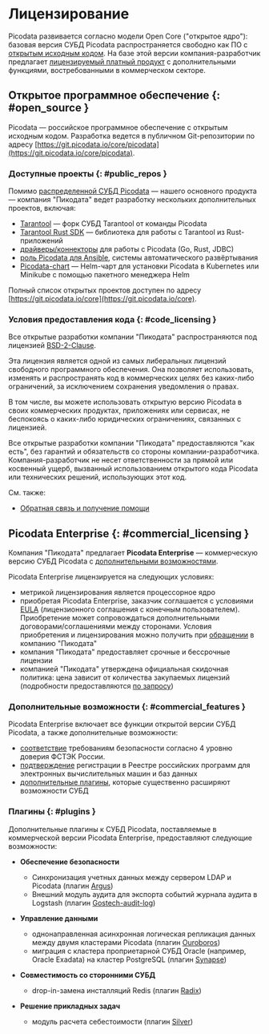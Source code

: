 # Лицензирование

Picodata развивается согласно модели Open Core ("открытое ядро"):
базовая версия СУБД Picodata распространяется свободно как ПО с
[открытым исходным кодом](#open_source). На базе этой версии
компания-разработчик предлагает [лицензируемый платный
продукт](#commercial_licensing) с дополнительными функциями,
востребованными в коммерческом секторе.

## Открытое программное обеспечение {: #open_source }

Picodata — российское программное обеспечение с открытым исходным кодом.
Разработка ведется в публичном Git-репозитории по адресу
[https://git.picodata.io/core/picodata](https://git.picodata.io/core/picodata).

### Доступные проекты {: #public_repos }

Помимо [распределенной СУБД Picodata] — нашего основного продукта —
компания "Пикодата" ведет разработку нескольких дополнительных
проектов, включая:

- [Tarantool] — форк СУБД Tarantool от команды Picodata
- [Tarantool Rust SDK] — библиотека для работы с Tarantool из Rust-приложений
- [драйверы/коннекторы] для работы с Picodata (Go, Rust, JDBC)
- [роль Picodata для Ansible], системы автоматического развёртывания
- [Picodata-chart] — Helm-чарт для установки Picodata в Kubernetes или
  Minikube с помощью пакетного менеджера Helm

Полный список открытых проектов доступен по адресу
[https://git.picodata.io/core](https://git.picodata.io/core).

[Tarantool]: https://git.picodata.io/core/tarantool
[Tarantool Rust SDK]: https://git.picodata.io/core/tarantool-module
[драйверы/коннекторы]: https://git.picodata.io/core/drivers
[роль Picodata для Ansible]: https://git.picodata.io/core/picodata-ansible
[Picodata-chart]: https://git.picodata.io/core/picodata-chart
[распределенной СУБД Picodata]: https://git.picodata.io/core/picodata

### Условия предоставления кода {: #code_licensing }

Все открытые разработки компании "Пикодата" распространяются под
лицензией [BSD-2-Clause](https://opensource.org/license/BSD-2-Clause).

Эта лицензия является одной из самых либеральных лицензий свободного
программного обеспечения. Она позволяет использовать, изменять и
распространять код в коммерческих целях без каких-либо ограничений, за
исключением сохранения уведомления о правах.

В том числе, вы можете использовать открытую версию Picodata в своих
коммерческих продуктах, приложениях или сервисах, не беспокоясь о
каких-либо юридических ограничениях, связанных с лицензией.

Все открытые разработки компании "Пикодата" предоставляются "как есть",
без гарантий и обязательств со стороны компании-разработчика.
Компания-разработчик не несет ответственности за прямой или косвенный
ущерб, вызванный использованием открытого кода Picodata или технических
решений, использующих этот код.
<!-- You have been warned:) -->

См. также:

- [Обратная связь и получение помощи](feedback.md)

## Picodata Enterprise {: #commercial_licensing }

Компания "Пикодата" предлагает **Picodata
Enterprise** — коммерческую версию СУБД Picodata с
[дополнительными возможностями](#commercial_features).

Picodata Enterprise лицензируется на следующих условиях:

- метрикой лицензирования является процессорное ядро
- приобретая Picodata Enterprise, заказчик соглашается с условиями
[EULA] (лицензионного соглашения с конечным пользователем). Приобретение
может сопровождаться дополнительными договорами/соглашениями между
сторонами. Условия приобретения и лицензирования можно получить при
[обращении](https://picodata.io/about/) в компанию "Пикодата"
- компания "Пикодата" предоставляет срочные и бессрочные лицензии
- компанией "Пикодата" утверждена официальная скидочная политика: цена
  зависит от количества закупаемых лицензий (подробности предоставляются
  [по запросу](https://picodata.io/about/))

[EULA]: https://git.picodata.io/core/picodata/-/blob/master/doc/licenses/eula_ru.txt?ref_type=heads

### Дополнительные возможности {: #commercial_features }

Picodata Enterprise включает все функции открытой версии СУБД Picodata, а также дополнительные возможности:

- [соответствие] требованиям безопасности согласно 4 уровню доверия ФСТЭК
  России.
- [подтверждение] регистрации в Реестре российских программ для
электронных вычислительных машин и баз данных
- [дополнительные плагины](#plugins), которые существенно расширяют
  возможности СУБД

[соответствие]: https://picodata.io/wp-content/uploads/2025/03/fstek-2025.pdf
[подтверждение]: https://reestr.digital.gov.ru/reestr/528856/?sphrase_id=2073288

### Плагины {: #plugins }

Дополнительные плагины к СУБД Picodata, поставляемые в коммерческой
версии Picodata Enterprise, предоставляют следующие возможности:

- **Обеспечение безопасности**
    - Синхронизация учетных данных между сервером LDAP и Picodata
      (плагин [Argus])
    - Внешний модуль аудита для экспорта событий журнала аудита в
      Logstash (плагин [Gostech-audit-log])

- **Управление данными**
    - однонаправленная асинхронная логическая репликация данных между
      двумя кластерами Picodata (плагин [Ouroboros])
    - миграция с кластера проприетарной СУБД Oracle (например, Oracle
      Exadata) на кластер PostgreSQL (плагин [Synapse])  <!-- и Franz -->

- **Совместимость со сторонними СУБД**
    - drop-in-замена инсталляций Redis (плагин [Radix])  <!-- и Sirin -->

- **Решение прикладных задач**
    - модуль расчета себестоимости (плагин [Silver])

[Argus]: ../plugins/argus.md
[Radix]: ../plugins/radix.md
[Silver]: ../plugins/silver.md
[Synapse]: ../plugins/synapse.md
[Ouroboros]: ../plugins/ouroboros.md
[Gostech-audit-log]: ../plugins/gostech_audit_log.md


